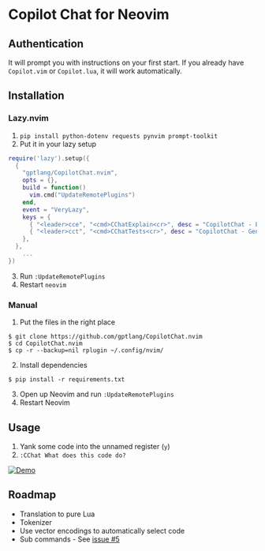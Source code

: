 # Copilot Chat for Neovim

## Authentication

It will prompt you with instructions on your first start. If you already have `Copilot.vim` or `Copilot.lua`, it will work automatically.

## Installation

### Lazy.nvim

1. `pip install python-dotenv requests pynvim prompt-toolkit`
2. Put it in your lazy setup

```lua
require('lazy').setup({
  {
    "gptlang/CopilotChat.nvim",
    opts = {},
    build = function()
      vim.cmd("UpdateRemotePlugins")
    end,
    event = "VeryLazy",
    keys = {
      { "<leader>cce", "<cmd>CChatExplain<cr>", desc = "CopilotChat - Explain code" },
      { "<leader>cct", "<cmd>CChatTests<cr>", desc = "CopilotChat - Generate tests" },
    },
  },
    ...
})
```

3. Run `:UpdateRemotePlugins`
4. Restart `neovim`

### Manual

1. Put the files in the right place

```
$ git clone https://github.com/gptlang/CopilotChat.nvim
$ cd CopilotChat.nvim
$ cp -r --backup=nil rplugin ~/.config/nvim/
```

2. Install dependencies

```
$ pip install -r requirements.txt
```

3. Open up Neovim and run `:UpdateRemotePlugins`
4. Restart Neovim

## Usage

1. Yank some code into the unnamed register (`y`)
2. `:CChat What does this code do?`

[![Demo](https://i.gyazo.com/10fbd1543380d15551791c1a6dcbcd46.gif)](https://gyazo.com/10fbd1543380d15551791c1a6dcbcd46)

## Roadmap

- Translation to pure Lua
- Tokenizer
- Use vector encodings to automatically select code
- Sub commands - See [issue #5](https://github.com/gptlang/CopilotChat.nvim/issues/5)
